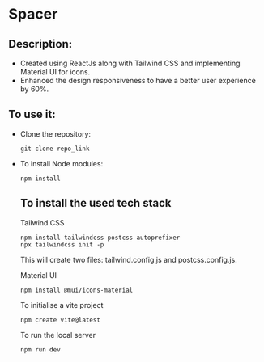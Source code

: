 # Spacer
<h2>Description:</h2>
<ul>
  <li>Created using ReactJs along with Tailwind CSS and implementing Material UI for icons.</li>
  <li>Enhanced the design responsiveness to have a better user experience by 60%.</li>
</ul>
<h2>To use it:</h2>
<ul>
  <li>Clone the repository:</li>

  ```
git clone repo_link
```

<li>To install Node modules:</li>

```
npm install
```
<h2>To install the used tech stack</h2>
<p>Tailwind CSS</p>

```
npm install tailwindcss postcss autoprefixer
npx tailwindcss init -p
```
<p>This will create two files: tailwind.config.js and postcss.config.js.</p>
<p>Material UI</p>

```
npm install @mui/icons-material
```
<p>To initialise a vite project</p>

```
npm create vite@latest
```

<p>To run the local server</p>

```
npm run dev
```
</ul>
